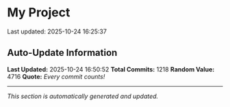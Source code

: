 # My Project


Last updated: 2025-10-24 16:25:37









































































































































































































































































































































































































































































































































































































































































































































































































































































































































































































































































































































































































































































































































































































































































































































































































































































## Auto-Update Information

**Last Updated:** 2025-10-24 16:50:52
**Total Commits:** 1218
**Random Value:** 4716
**Quote:** _Every commit counts!_

---
_This section is automatically generated and updated._